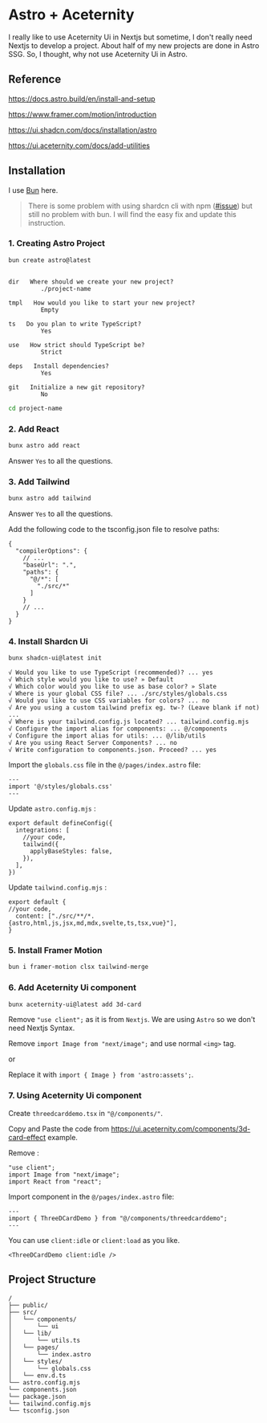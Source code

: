 # Astro + Aceternity

I really like to use Aceternity Ui in Nextjs but sometime, I don't really need Nextjs to develop a project. About half of my new projects are done in Astro SSG. So, I thought, why not use Aceternity Ui in Astro.

## Reference

https://docs.astro.build/en/install-and-setup

https://www.framer.com/motion/introduction

https://ui.shadcn.com/docs/installation/astro

https://ui.aceternity.com/docs/add-utilities

## Installation

I use [Bun](https://bun.sh/) here. 
> There is some problem with using shardcn cli with npm ([#issue](https://github.com/Tokigin/astro-aceternity/issues/2)) but still no problem with bun. I will find the easy fix and update this instruction.

### 1. Creating Astro Project

```sh
bun create astro@latest
```

```text

dir   Where should we create your new project?
         ./project-name

tmpl   How would you like to start your new project?
         Empty

ts   Do you plan to write TypeScript?
         Yes

use   How strict should TypeScript be?
         Strict

deps   Install dependencies?
         Yes

git   Initialize a new git repository?
         No

```

```sh
cd project-name
```

### 2. Add React

```sh
bunx astro add react
```

Answer `Yes` to all the questions.

### 3. Add Tailwind

```sh
bunx astro add tailwind
```

Answer `Yes` to all the questions.

Add the following code to the tsconfig.json file to resolve paths:

```text
{
  "compilerOptions": {
    // ...
    "baseUrl": ".",
    "paths": {
      "@/*": [
        "./src/*"
      ]
    }
    // ...
  }
}
```

### 4. Install Shardcn Ui

```sh
bunx shadcn-ui@latest init
```

```text
√ Would you like to use TypeScript (recommended)? ... yes
√ Which style would you like to use? » Default
√ Which color would you like to use as base color? » Slate
√ Where is your global CSS file? ... ./src/styles/globals.css
√ Would you like to use CSS variables for colors? ... no
√ Are you using a custom tailwind prefix eg. tw-? (Leave blank if not) ...
√ Where is your tailwind.config.js located? ... tailwind.config.mjs
√ Configure the import alias for components: ... @/components
√ Configure the import alias for utils: ... @/lib/utils
√ Are you using React Server Components? ... no
√ Write configuration to components.json. Proceed? ... yes
```

Import the `globals.css` file in the `@/pages/index.astro` file:

```text
---
import '@/styles/globals.css'
---
```

Update `astro.config.mjs` :

```text
export default defineConfig({
  integrations: [
    //your code,
    tailwind({
      applyBaseStyles: false,
    }),
  ],
})
```

Update `tailwind.config.mjs` :

```text
export default {
//your code,
  content: ["./src/**/*.{astro,html,js,jsx,md,mdx,svelte,ts,tsx,vue}"],
}

```

### 5. Install Framer Motion

```sh
bun i framer-motion clsx tailwind-merge
```

### 6. Add Aceternity Ui component

```sh
bunx aceternity-ui@latest add 3d-card
```

Remove `"use client";` as it is from `Nextjs`. We are using `Astro` so we don't need Nextjs Syntax.

Remove `import Image from "next/image";` and use normal `<img>` tag.

or

Replace it with `import { Image } from 'astro:assets';`.

### 7. Using Aceternity Ui component

Create `threedcarddemo.tsx` in `"@/components/"`.

Copy and Paste the code from https://ui.aceternity.com/components/3d-card-effect example.

Remove :

```text
"use client";
import Image from "next/image";
import React from "react";
```

Import component in the `@/pages/index.astro` file:

```text
---
import { ThreeDCardDemo } from "@/components/threedcarddemo";
---
```

You can use `client:idle` or `client:load` as you like.

```text
<ThreeDCardDemo client:idle />
```

## Project Structure

```text
/
├── public/
├── src/
│   └── components/
│       └── ui
│   └── lib/
│       └── utils.ts
│   └── pages/
│       └── index.astro
│   └── styles/
│       └── globals.css
│   └── env.d.ts
└── astro.config.mjs
└── components.json
└── package.json
└── tailwind.config.mjs
└── tsconfig.json
```
